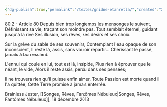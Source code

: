 ```yaml
---
{"dg-publish":true,"permalink":"/textes/gnidne-etanretla/","created":"2024-04-08T12:06:16.377+02:00","updated":"2024-04-08T16:56:40.535+02:00"}
---
```


80.2 - Article 80
Depuis bien trop longtemps les mensonges le suivent,
Définissant sa vie, traçant son moindre pas.
Tout semblait éternel, guidant jusqu'à la rive
Ses illusion, ses rêves, ses désirs et ses choix.

Sur la grève du sable de ses souvenirs,
Contemplant l'eau opaque de son inconscient,
Il reste là, assis, sans vouloir repartir...
Chérissant le passé, jamais à bon escient.

L'ennui qui coule en lui, tout est là, insipide,
Plus rien à éprouver que le néant, le vide,
Alors il reste assis, perdu dans ses pensées;

Il ne trouvera rien qu'il puisse enfin aimer,
Toute Passion est morte quand il l'a quittée,
Cette Terre promise à jamais enterrée.

Brainless Jester, [[Songes, Rêves, Fantômes Nébuleux\|Songes, Rêves, Fantômes Nébuleux]], 18 décembre 2013
